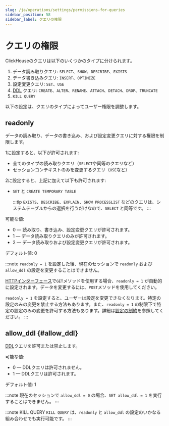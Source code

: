 ```yaml
---
slug: /ja/operations/settings/permissions-for-queries
sidebar_position: 58
sidebar_label: クエリの権限
---
```


# クエリの権限

ClickHouseのクエリは以下のいくつかのタイプに分けられます。

1. データ読み取りクエリ: `SELECT`、`SHOW`、`DESCRIBE`、`EXISTS`
2. データ書き込みクエリ: `INSERT`、`OPTIMIZE`
3. 設定変更クエリ: `SET`、`USE`
4. [DDL](https://en.wikipedia.org/wiki/Data_definition_language) クエリ: `CREATE`、`ALTER`、`RENAME`、`ATTACH`、`DETACH`、`DROP`、`TRUNCATE`
5. `KILL QUERY`

以下の設定は、クエリのタイプによってユーザー権限を調整します。

## readonly
データの読み取り、データの書き込み、および設定変更クエリに対する権限を制限します。

1に設定すると、以下が許可されます:

- 全てのタイプの読み取りクエリ（`SELECT`や同等のクエリなど）
- セッションコンテキストのみを変更するクエリ（`USE`など）

2に設定すると、上記に加えて以下も許可されます:
- `SET` と `CREATE TEMPORARY TABLE`

  :::tip
  `EXISTS`、`DESCRIBE`、`EXPLAIN`、`SHOW PROCESSLIST` などのクエリは、システムテーブルからの選択を行うだけなので、`SELECT` と同等です。
  :::

可能な値:
- 0 — 読み取り、書き込み、設定変更クエリが許可されます。
- 1 — データ読み取りクエリのみが許可されます。
- 2 — データ読み取りおよび設定変更クエリが許可されます。

デフォルト値: 0

:::note
`readonly = 1` を設定した後、現在のセッションで `readonly` および `allow_ddl` の設定を変更することはできません。

[HTTPインターフェース](../../interfaces/http.md)で`GET`メソッドを使用する場合、`readonly = 1` が自動的に設定されます。データを変更するには、`POST`メソッドを使用してください。

`readonly = 1` を設定すると、ユーザーは設定を変更できなくなります。特定の設定のみの変更を禁止する方法もあります。また、`readonly = 1` の制限下で特定の設定のみの変更を許可する方法もあります。詳細は[設定の制約](../../operations/settings/constraints-on-settings.md)を参照してください。
:::

## allow_ddl {#allow_ddl}

[DDL](https://en.wikipedia.org/wiki/Data_definition_language)クエリを許可または禁止します。

可能な値:

- 0 — DDLクエリは許可されません。
- 1 — DDLクエリは許可されます。

デフォルト値: 1

:::note
現在のセッションで `allow_ddl = 0` の場合、`SET allow_ddl = 1` を実行することはできません。
:::

:::note KILL QUERY
`KILL QUERY` は、`readonly` と `allow_ddl` の設定のいかなる組み合わせでも実行可能です。
:::
